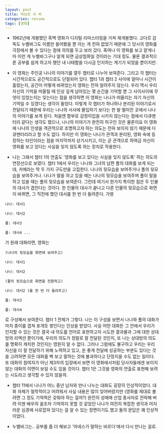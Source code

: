 ```yaml
---
layout: post
title: 비브르 사 비
categories: review
tags: [영화]
---
```


- 1962년에 개봉했던 흑백 영화가 디지털 리마스터링을 거쳐 재개봉했다. 고다르 감독도 누벨바그도 이름만 들어봤을 뿐 아는 게 전혀 없었기 때문에 그 당시의 영화를 극장에서 볼 수 있다는 점에 의의를 두고 보러 갔다. 혹여나 이 영화를 보고 얕게나마 이런 게 누벨바그구나 알게 되면 금상첨화일 것이라는 기대 정도. 물론 결과적으론 공부를 쉽게 하고자 했던 내 나태함을 다시금 인지하는 계기가 되었을 뿐이지만.

- 이 영화는 주인공 나나의 이야기를 열두 챕터로 나누어 보여준다. 그리고 각 챕터는 시간적으로도 공간적으로도 단절되어 있다. 챕터 1과 챕터 2 사이에 얼마나 시간이 흘렀는지, 공간이 어떻게 바뀌었는지 영화는 전혀 알려주지 않는다. 우리 역시 우리 자신의 기억을 떠올릴 때 인상 깊게 남아있는 몇 순간을 기억할 뿐 그 사이사이에 무엇이 있었는지는 잊는다는 점을 생각하면 이 영화는 나나가 떠올리는 자기 자신의 기억일 수 있겠다는 생각이 들었다. 이렇게 각 챕터가 하나하나 분리된 이야기로서 전달되기 때문에 우리는 나나의 서사에 몰입하기 보다는 한 발 떨어진 곳에서 나나의 이야기를 보게 된다. 처음엔 함부로 감정이입을 시키지 않는다는 점에서 다큐멘터리 같다는 생각도 했으나, 나나의 이야기가 완전히 허구인 것은 물론이요 이 영화에 나나의 인생을 객관적으로 조명하고자 하는 의도는 전혀 보이지 않기 때문에 다큐멘터리라고 할 수도 없다. 하지만 이 영화는 나나가 관객과 분리된, 영화 속에 등장하는 타인이라는 점을 마지막까지 상기시키고, 이는 곧 관객으로 하여금 자신이 영화를 보고 있다는 사실을 잊지 않도록 하는 장치로 작용한다.

- 나는 그래서 챕터 1의 연출도 '영화를 보고 있다는 사실을 잊지 않도록' 하는 의도의 연장선으로 보였다. 챕터 1에서 우리는 나나와 그녀의 남편 폴의 대화를 보게 되는데, 카메라는 딱 두 가지 구도만을 고집한다. 나나의 뒷모습을 보여주거나 폴의 뒷모습을 보여주거나. 나나가 말을 하고 있을 때는 나나의 뒷모습을 보여주며 폴이 말을 하고 있을 때는 폴의 뒷모습을 보여준다. 그런데 여기서 한가지 특이한 점은 두 인물의 대사가 겹친다는 것이다. 한 인물의 대사가 끝나고 다른 인물의 뒷모습으로 화면이 바뀌면, 그 직전에 했던 대사를 한 번 더 들려준다. 가령​

```
나나: 대사1

나나: 대사2

폴: 대사3

폴: 대사4 ... 
```

가 원래 대화라면, 영화는
​
```
(나나의 뒷모습을 화면에 보여주고)

나나: 대사1

나나: 대사2

(폴의 뒷모습으로 화면을 전환하고)

나나: 대사2 (를 한 번 더 들려주고)

폴: 대사3

폴: 대사4
```
​로 구성해서 보여준다. 챕터 1 전체가 그렇다. 나는 이 구성을 보면서 나나와 폴의 대화가 마치 종이를 겹쳐 포개듯 쌓인다는 인상을 받았다. 사실 어떤 대화든 그 안에서 우리가 인지할 수 있는 것은 결국 내 의도를 언어로 표현하고자 시도한 결과물과 그에 대한 상대방의 리액션 뿐이기에, 우리의 의도가 정말로 잘 전달된 것인지, 또 나는 상대방의 의도를 명확히 캐치한 것인지는 영원히 알 수 없다. 그러나 그럼에도 불구하고 우리는 우리 자신을 더 잘 전달하기 위해 노력하고 있고, 운 좋게 전달에 성공하는 부분도 있다는 것을 고려하면 모든 대화를 벽 보고 말하는 것에 불과하다고 단정지을 수도 없는 일이다. 또 대화의 참여자가 아닌 제3자의 입장에서 보면 이 영화에서처럼 당사자들에겐 보이지 않는 대화의 이면이 보일 수도 있을 것이다. 챕터 1은 그것을 영화의 연출로 표현해 보려는 시도라고 생각할 수 있지 않을까. 

- 챕터 11에서 나나가 어느 중년 남자와 만나 나누는 대화도 굉장히 인상적이었다. 대화 자체가 철학적이고 어려워서 사실 내용은 많이 잊어버렸지만 (영화를 제대로 볼려면 그 정도 기억력은 갖춰야 하는 걸까?) 완전히 성매매 산업 종사자로 전락해 버려 이젠 배우의 꿈조차 기억하지 못할 것 같았던 나나가 여전히 복잡한 생각과 어지러운 심경에 사로잡혀 있다는 걸 알 수 있는 장면이기도 했고 둘의 문답은 꽤 인상적이었다. 

- 누벨바그는.. 공부를 좀 더 해보고 '아녜스가 말하는 바르다'에서 다시 만나는 걸로. 